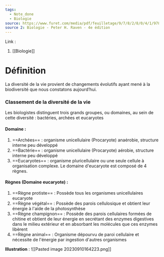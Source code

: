 ```yaml
---
tags:
  - Note_done
  - Biologie
source: https://www.furet.com/media/pdf/feuilletage/9/7/8/2/8/0/4/1/9782804184582.pdf
source 2: Biologie - Peter H. Raven - 4e édition
---
```


Link : 
1. [[Biologie]]

# Définition
La diversité de la vie provient de changements évolutifs ayant mené à la biodiversité que nous constatons aujourd’hui. 

### Classement de la diversité de la vie
Les biologistes distinguent trois grands groupes, ou domaines, au sein de cette diversité : bactéries, archées et eucaryotes 
#### Domaine :
1. ==Archées== : organisme unicellulaire (Procaryote) anaérobie, structure interne peu développé
2. ==Bactérie== : organisme unicellulaire (Procaryote) aérobie, structure interne peu développé
3. ==Eucaryotes== : organisme pluricellulaire ou une seule cellule à organisation complexe. Le domaine d'eucaryote est composé de 4 règnes.

#### Règnes (Domaine eucaryote) :
1. ==Règne protiste== : Possède tous les organismes unicellulaires eucaryote
2. ==Règne végétal== : Possède des parois cellulosique et obtient leur énergie à l'aide de la photosynthèse
3. ==Règne champignon== : Possède des parois cellulaires formées de chitine et obtient de leur énergie en secrétant des enzymes digestives dans le milieu extérieur et en absorbant les molécules que ces enzymes libèrent
4. ==Règne animal== : Organisme dépourvu de paroi cellulaire et nécessite de l'énergie par ingestion d'autres organismes

**Illustration** :
![[Pasted image 20230910164223.png]]